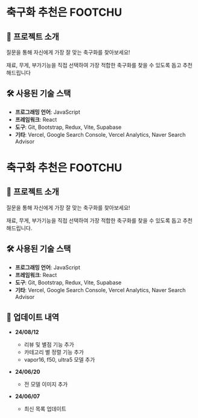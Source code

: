 # 축구화 추천은 FOOTCHU

## 📖 프로젝트 소개

질문을 통해 자신에게 가장 잘 맞는 축구화를 찾아보세요!

재료, 무게, 부가기능을 직접 선택하여 
가장 적합한 축구화를 찾을 수 있도록 돕고
추천해드립니다


## 🛠️ 사용된 기술 스택

- **프로그래밍 언어**: JavaScript
- **프레임워크**: React
- **도구**: Git, Bootstrap, Redux, Vite, Supabase
- **기타**: Vercel, Google Search Console, Vercel Analytics, Naver Search Advisor

# 축구화 추천은 FOOTCHU

## 📖 프로젝트 소개

질문을 통해 자신에게 가장 잘 맞는 축구화를 찾아보세요!

재료, 무게, 부가기능을 직접 선택하여 
가장 적합한 축구화를 찾을 수 있도록 돕고
추천해드립니다.


## 🛠️ 사용된 기술 스택

- **프로그래밍 언어**: JavaScript
- **프레임워크**: React
- **도구**: Git, Bootstrap, Redux, Vite, Supabase
- **기타**: Vercel, Google Search Console, Vercel Analytics, Naver Search Advisor


## 🚀 업데이트 내역

- **24/08/12**
  - 리뷰 및 별점 기능 추가
  - 카테고리 별 정렬 기능 추가
  - vapor16, f50, ultra5 모델 추가

- **24/06/20**
  - 전 모델 이미지 추가

- **24/06/07**
  - 최신 목록 업데이트

